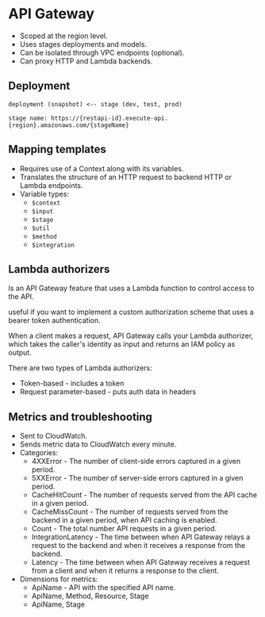 # API Gateway

- Scoped at the region level.
- Uses stages deployments and models.
- Can be isolated through VPC endpoints (optional).
- Can proxy HTTP and Lambda backends.

## Deployment

```
deployment (snapshot) <-- stage (dev, test, prod)

stage name: https://{restapi-id}.execute-api.{region}.amazonaws.com/{stageName}
```

## Mapping templates

- Requires use of a Context along with its variables.
- Translates the structure of an HTTP request to backend HTTP or Lambda endpoints.
- Variable types:
  - `$context`
  - `$input`
  - `$stage`
  - `$util`
  - `$method`
  - `$integration`

## Lambda authorizers

Is an API Gateway feature that uses a Lambda function to control access to the API.

useful if you want to implement a custom authorization scheme that uses a bearer token authentication.

When a client makes a request, API Gateway calls your Lambda authorizer, which takes the caller's identity as input and returns an IAM policy as output.

There are two types of Lambda authorizers:

- Token-based - includes a token
- Request parameter-based - puts auth data in headers

## Metrics and troubleshooting

- Sent to CloudWatch.
- Sends metric data to CloudWatch every minute.
- Categories:
  - 4XXError - The number of client-side errors captured in a given period.
  - 5XXError - The number of server-side errors captured in a given period.
  - CacheHitCount - The number of requests served from the API cache in a given period.
  - CacheMissCount - The number of requests served from the backend in a given period, when API caching is enabled.
  - Count - The total number API requests in a given period.
  - IntegrationLatency - The time between when API Gateway relays a request to the backend and when it receives a response from the backend.
  - Latency - The time between when API Gateway receives a request from a client and when it returns a response to the client.
- Dimensions for metrics:
  - ApiName - API with the specified API name.
  - ApiName, Method, Resource, Stage
  - ApiName, Stage
